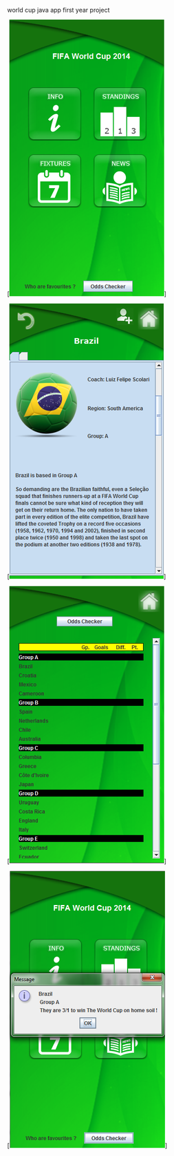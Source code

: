 world cup java app
first year project

[![worldcup2014 home](https://raw.githubusercontent.com/nathanryan/worldcup2014/master/screenshots/home.PNG)]

[![worldcup2014 teaminfo](https://raw.githubusercontent.com/nathanryan/worldcup2014/master/screenshots/teaminfo.PNG)]

[![worldcup2014 standings](https://raw.githubusercontent.com/nathanryan/worldcup2014/master/screenshots/standings.PNG)]

[![worldcup2014 odds](https://raw.githubusercontent.com/nathanryan/worldcup2014/master/screenshots/odds.PNG)]



